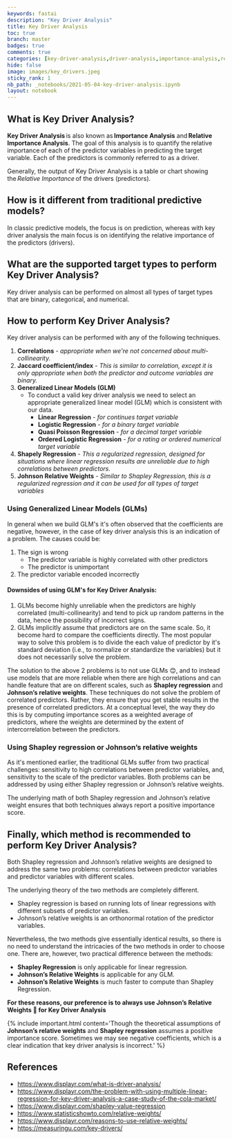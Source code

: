 ```yaml
---
keywords: fastai
description: "Key Driver Analysis"
title: Key Driver Analysis
toc: true 
branch: master
badges: true
comments: true
categories: [key-driver-analysis,driver-analysis,importance-analysis,relative-importance-analysis,johnson-relative-weights,shapley-regression]
hide: false
image: images/key_drivers.jpeg
sticky_rank: 1
nb_path: _notebooks/2021-05-04-key-driver-analysis.ipynb
layout: notebook
---
```


<!--
#################################################
### THIS FILE WAS AUTOGENERATED! DO NOT EDIT! ###
#################################################
# file to edit: _notebooks/2021-05-04-key-driver-analysis.ipynb
-->

<div class="container" id="notebook-container">
        
<div class="cell border-box-sizing text_cell rendered"><div class="inner_cell">
<div class="text_cell_render border-box-sizing rendered_html">
<h2 id="What-is-Key-Driver-Analysis?">What is Key Driver Analysis?<a class="anchor-link" href="#What-is-Key-Driver-Analysis?"> </a></h2><p><strong>Key Driver Analysis</strong> is also known as <strong>Importance Analysis</strong> and <strong>Relative Importance Analysis</strong>. The goal of this analysis is to quantify the relative importance of each of the predictor variables in predicting the target variable. Each of the predictors is commonly referred to as a driver.</p>
<p>Generally, the output of Key Driver Analysis is a table or chart showing the <em>Relative Importance</em> of the drivers (predictors).</p>

</div>
</div>
</div>
<div class="cell border-box-sizing text_cell rendered"><div class="inner_cell">
<div class="text_cell_render border-box-sizing rendered_html">
<h2 id="How-is-it-different-from-traditional-predictive-models?">How is it different from traditional predictive models?<a class="anchor-link" href="#How-is-it-different-from-traditional-predictive-models?"> </a></h2><p>In classic predictive models, the focus is on prediction, whereas with key driver analysis the main focus is on identifying the relative importance of the predictors (drivers).</p>

</div>
</div>
</div>
<div class="cell border-box-sizing text_cell rendered"><div class="inner_cell">
<div class="text_cell_render border-box-sizing rendered_html">
<h2 id="What-are-the-supported-target-types-to-perform-Key-Driver-Analysis?">What are the supported target types to perform Key Driver Analysis?<a class="anchor-link" href="#What-are-the-supported-target-types-to-perform-Key-Driver-Analysis?"> </a></h2><p>Key driver analysis can be performed on almost all types of target types that are binary, categorical, and numerical.</p>

</div>
</div>
</div>
<div class="cell border-box-sizing text_cell rendered"><div class="inner_cell">
<div class="text_cell_render border-box-sizing rendered_html">
<h2 id="How-to-perform-Key-Driver-Analysis?">How to perform Key Driver Analysis?<a class="anchor-link" href="#How-to-perform-Key-Driver-Analysis?"> </a></h2><p>Key driver analysis can be performed with any of the following techniques.</p>
<ol>
<li><strong>Correlations</strong> - <em>appropriate when we're not concerned about multi-collinearity.</em></li>
<li><strong>Jaccard coefficient/index</strong> - <em>This is similar to correlation, except it is only appropriate when both the predictor and outcome variables are binary.</em></li>
<li><strong>Generalized Linear Models (GLM)</strong><ul>
<li>To conduct a valid key driver analysis we need to select an appropriate generalized linear model (GLM) which is consistent with our data. <ul>
<li><strong>Linear Regression</strong> <em>- for continues target variable</em></li>
<li><strong>Logistic Regression</strong> <em>- for a binary target variable </em></li>
<li><strong>Quasi Poisson Regression</strong> <em>- for a decimal target variable </em></li>
<li><strong>Ordered Logistic Regression</strong> <em>- for a rating or ordered numerical target variable</em></li>
</ul>
</li>
</ul>
</li>
<li><strong>Shapely Regression</strong> - <em>This a regularized regression, designed for situations where linear regression results are unreliable due to high correlations between predictors.</em></li>
<li><strong>Johnson Relative Weights</strong> - <em>Similar to Shapley Regression, this is a regularized regression and it can be used for all types of target variables</em></li>
</ol>

</div>
</div>
</div>
<div class="cell border-box-sizing text_cell rendered"><div class="inner_cell">
<div class="text_cell_render border-box-sizing rendered_html">
<h3 id="Using-Generalized-Linear-Models-(GLMs)">Using Generalized Linear Models (GLMs)<a class="anchor-link" href="#Using-Generalized-Linear-Models-(GLMs)"> </a></h3><p>In general when we build GLM's it's often observed that the coefficients are negative, however, in the case of key driver analysis this is an indication of a problem.
The causes could be:</p>
<ol>
<li>The sign is wrong<ul>
<li>The predictor variable is highly correlated with other predictors</li>
<li>The predictor is unimportant</li>
</ul>
</li>
<li>The predictor variable encoded incorrectly</li>
</ol>
<h4 id="Downsides-of-using-GLM's-for-Key-Driver-Analysis:">Downsides of using GLM's for Key Driver Analysis:<a class="anchor-link" href="#Downsides-of-using-GLM's-for-Key-Driver-Analysis:"> </a></h4><ol>
<li>GLMs become highly unreliable when the predictors are highly correlated (multi-collinearity) and tend to pick up random patterns in the data, hence the possibility of incorrect signs.</li>
<li>GLMs implicitly assume that predictors are on the same scale. So, it become hard to compare the coefficients directly. The most popular way to solve this problem is to divide the each value of predictor by it's standard deviation (i.e., to normalize or standardize the variables) but it does not necessarily solve the problem.</li>
</ol>
<p>The solution to the above 2 problems is to not use GLMs 😊, and to instead use models that are more reliable when there are high correlations and can handle feature that are on different scales, such as <strong>Shapley regression</strong> and <strong>Johnson’s relative weights</strong>. These techniques do not solve the problem of correlated predictors. Rather, they ensure that you get stable results in the presence of correlated predictors. At a conceptual level, the way they do this is by computing importance scores as a weighted average of predictors, where the weights are determined by the extent of intercorrelation between the predictors.</p>

</div>
</div>
</div>
<div class="cell border-box-sizing text_cell rendered"><div class="inner_cell">
<div class="text_cell_render border-box-sizing rendered_html">
<h3 id="Using-Shapley-regression-or-Johnson&#8217;s-relative-weights">Using Shapley regression or Johnson&#8217;s relative weights<a class="anchor-link" href="#Using-Shapley-regression-or-Johnson&#8217;s-relative-weights"> </a></h3><p>As it's mentioned earlier, the traditional GLMs suffer from two practical challenges: sensitivity to high correlations between predictor variables, and, sensitivity to the scale of the predictor variables. Both problems can be addressed by using either Shapley regression or Johnson’s relative weights.</p>
<p>The underlying math of both Shapley regression and Johnson’s relative weight ensures that both techniques always report a positive importance score.</p>

</div>
</div>
</div>
<div class="cell border-box-sizing text_cell rendered"><div class="inner_cell">
<div class="text_cell_render border-box-sizing rendered_html">
<h2 id="Finally,-which-method-is-recommended-to-perform-Key-Driver-Analysis?">Finally, which method is recommended to perform Key Driver Analysis?<a class="anchor-link" href="#Finally,-which-method-is-recommended-to-perform-Key-Driver-Analysis?"> </a></h2><p>Both Shapley regression and Johnson’s relative weights are designed to address the same two problems: correlations between predictor variables and predictor variables with different scales.</p>
<p>The underlying theory of the two methods are completely different.</p>
<ul>
<li>Shapley regression is based on running lots of linear regressions with different subsets of predictor variables. </li>
<li>Johnson’s relative weights is an orthonormal rotation of the predictor variables.</li>
</ul>
<p>Nevertheless, the two methods give essentially identical results, so there is no need to understand the intricacies of the two methods in order to choose one.
There are, however, two practical difference between the methods:</p>
<ul>
<li><strong>Shapley Regression</strong> is only applicable for linear regression. </li>
<li><strong>Johnson’s Relative Weights</strong> is applicable for any GLM.</li>
<li><strong>Johnson’s Relative Weights</strong> is much faster to compute than Shapley Regression.</li>
</ul>
<p><strong>For these reasons, our preference is to always use Johnson’s Relative Weights 💪 for Key Driver Analysis</strong></p>

</div>
</div>
</div>
<div class="cell border-box-sizing text_cell rendered"><div class="inner_cell">
<div class="text_cell_render border-box-sizing rendered_html">
<p>{% include important.html content='Though the theoretical assumptions of <strong>Johnson’s relative weights</strong> and <strong>Shapley regression</strong> assumes a positive importance score. Sometimes we may see negative coefficients, which is a clear indication that key driver analysis is incorrect.' %}</p>

</div>
</div>
</div>
<div class="cell border-box-sizing text_cell rendered"><div class="inner_cell">
<div class="text_cell_render border-box-sizing rendered_html">
<h2 id="References">References<a class="anchor-link" href="#References"> </a></h2><ul>
<li><a href="https://www.displayr.com/what-is-driver-analysis/">https://www.displayr.com/what-is-driver-analysis/</a></li>
<li><a href="https://www.displayr.com/the-problem-with-using-multiple-linear-regression-for-key-driver-analysis-a-case-study-of-the-cola-market/">https://www.displayr.com/the-problem-with-using-multiple-linear-regression-for-key-driver-analysis-a-case-study-of-the-cola-market/</a></li>
<li><a href="https://www.displayr.com/shapley-value-regression">https://www.displayr.com/shapley-value-regression</a></li>
<li><a href="https://www.statisticshowto.com/relative-weights/">https://www.statisticshowto.com/relative-weights/</a></li>
<li><a href="https://www.displayr.com/reasons-to-use-relative-weights/">https://www.displayr.com/reasons-to-use-relative-weights/</a></li>
<li><a href="https://measuringu.com/key-drivers/">https://measuringu.com/key-drivers/</a></li>
</ul>

</div>
</div>
</div>
</div>
 

